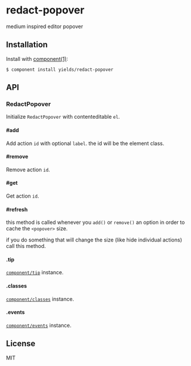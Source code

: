 # redact-popover

  medium inspired editor popover

## Installation

  Install with [component(1)](http://component.io):

    $ component install yields/redact-popover

## API

### RedactPopover

  Initialize `RedactPopover` with contenteditable `el`.

#### #add

  Add action `id` with optional `label`.
  the id will be the element class.

#### #remove

  Remove action `id`.

#### #get

  Get action `id`.

#### #refresh

  this method is called whenever you `add()` or `remove()`
  an option in order to cache the `<popover>` size.

  if you do something that will change the size (like hide individual actions) call this method.

#### .tip

  [`component/tip`](https://github.com/component/tip) instance.

#### .classes

  [`component/classes`](https://github.com/component/classes) instance.

#### .events

  [`component/events`](https://github.com/component/events) instance.

## License

  MIT
